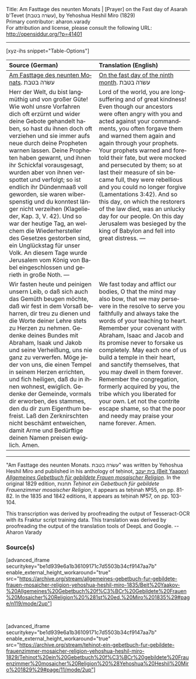 <html>
<head></head>
<body>
Title: Am Fasttage des neunten Monats | [Prayer] on the Fast day of Asarah b'Tevet (עשׂרה בטבת), by Yehoshua Heshil Miro (1829)<br />
Primary contributor: aharon.varady<br />
For attribution and license, please consult the following URL: <a href="http://opensiddur.org/?p=41401">http://opensiddur.org/?p=41401</a>
<p />
<hr />

[xyz-ihs snippet="Table-Options"]<table style="margin-left: auto; margin-right: auto;" class="draggable">
<thead><tr><th id="x" style="text-align: left;">Source (German)</th><th style="text-align: left;">Translation (English)</th></tr></thead>
<tbody>
<tr><td style="vertical-align:top;">
<div class="german" lang="de" style="text-align: left;">
<u>Am Fasttage des neunten Monats</u>. <span class="hebrew">עשׂרה בטבת</span>
</div></td>

<td style="vertical-align:top;">
<div class="english" lang="en" style="text-align: left;">
<u>On the fast day of the ninth month</u>. <span class="hebrew">עשׂרה בטבת</span>
</div></td></tr>


<tr><td style="vertical-align:top;">
<div class="german" lang="de">
Herr der Welt, du bist langmüthig und von großer Güte! Wie wohl unsre Vorfahren dich oft erzürnt und wider deine Gebote gehandelt haben, so hast du ihnen doch oft verziehen und sie immer aufs neue durch deine Propheten warnen lassen. Deine Propheten haben gewarnt, und ihnen ihr Schickfal vorausgesagt, wurden aber von ihnen verspottet und verfolgt; so ist endlich ihr Dündenmaaß voll geworden, sie waren wiberspenstig und du konntest länger nicht verzeihen <span class="citation">(Klagelieder, Kap. 3, V. 42)</span>. Und so war der heutige Tag, an welchem die Wiederhersteller des Gesetzes gestorben sind, ein Unglückstag für unser Volk. An diesem Tage wurde Jerusalem vom König von Babel eingeschlossen und gerieth in große Noth. —
</div></td>

<td style="vertical-align:top;">
<div class="english" lang="en">
Lord of the world, you are longsuffering and of great kindness! Even though our ancestors were often angry with you and acted against your commandments, you often forgave them and warned them again and again through your prophets. Your prophets warned and foretold their fate, but were mocked and persecuted by them; so at last their measure of sin became full, they were rebellious and you could no longer forgive <span class="citation">(Lamentations 3:42)</span>. And so this day, on which the restorers of the law died, was an unlucky day for our people. On this day Jerusalem was besieged by the king of Babylon and fell into great distress. —
</div></td></tr>


<tr><td style="vertical-align:top;">
<div class="german" lang="de">
Wir fasten heute und peinigen unsern Leib, o daß sich auch das Gemüth beugen möchte, daß wir fest in dem Vorsaß beharren, dir treu zu dienen und die Worte deiner Lehre stets zu Herzen zu nehmen. Gedenke deines Bundes mit Abraham, Isaak und Jakob und seine Verheißung, uns nie ganz zu verwerfen. Möge jeder von uns, die einen Tempel in seinem Herzen errichten, und fich heiligen, daß du in ihnen wohnest, ewiglich. Gedenke der Gemeinde, vormals dir erworben, des stammes, den du dir zum Eigenthum befreist. Laß den Zerknirschten nicht beschämt entweichen, damit Arme und Bedürftige deinen Namen preisen ewiglich. Amen.
</div></td>

<td style="vertical-align:top;">
<div class="english" lang="en">
We fast today and afflict our bodies, O that the mind may also bow, that we may persevere in the resolve to serve you faithfully and always take the words of your teaching to heart. Remember your covenant with Abraham, Isaac and Jacob and its promise never to forsake us completely. May each one of us build a temple in their heart, and sanctify themselves, that you may dwell in them forever. Remember the congregation, formerly acquired by you, the tribe which you liberated for your own. Let not the contrite escape shame, so that the poor and needy may praise your name forever. Amen.
</div></td></tr>
</tbody></table>


<hr />

"Am Fasttage des neunten Monats. עשׂרה בטבת" was written by Yehoshua Heshil Miro and published in his anthology of teḥinot, <a href="/?p=41365">בית יעקב (Beit Yaaqov) <em>Allgemeines Gebetbuch für gebildete Frauen mosaischer Religion</em></a>. In the original 1829 edition, תחנות <em>Teḥinot ein Gebetbuch für gebildete Frauenzimmer mosaischer Religion</em>, it appears as teḥinah №55, on pp. 81-82. In the 1835 and 1842 editions, it appears as teḥinah №57, on pp. 103-104. 

This transcription was derived by proofreading the output of Tesseract-OCR with its Fraktur script training data. This translation was derived by proofreading the output of the translation tools of DeepL and Google. --Aharon Varady

<h3>Source(s)</h3>

[advanced_iframe securitykey="be1d939e6a1b36109171c7d5503b34cf9147aa7b" enable_external_height_workaround="true" src="https://archive.org/stream/allgemeines-gebetbuch-fur-gebildete-frauen-mosaicher-religion-yehoshua-heshil-miro-1835/Beit%20Yaakov-%20Allgemeines%20Gebetbuch%20f%C3%BCr%20Gebildete%20Frauen%20Mosaicher%20Religion%20%281st%20ed.%20Miro%201835%29#page/n119/mode/2up"]

&nbsp;

[advanced_iframe securitykey="be1d939e6a1b36109171c7d5503b34cf9147aa7b" enable_external_height_workaround="true" src="https://archive.org/stream/tehinot-ein-gebetbuch-fur-gebildete-frauenzimmer-mosaicher-religion-yehoshua-heshil-miro-1829/Tehinot%20ein%20Gebetbuch%20f%C3%BCr%20gebildete%20Frauenzimmer%20mosaicher%20Religion%20%28Yehoshua%20Heshil%20Miro%201829%29#page/11/mode/2up"]

&nbsp;
</body>
</html>